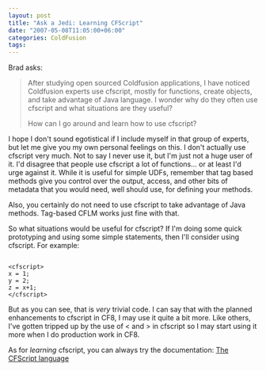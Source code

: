 ```yaml
---
layout: post
title: "Ask a Jedi: Learning CFScript"
date: "2007-05-08T11:05:00+06:00"
categories: ColdFusion 
tags: 
---
```


Brad asks:

<blockquote>
After studying open sourced Coldfusion applications, I have noticed Coldfusion experts use cfscript, mostly for functions, create objects, and take advantage of Java language. I wonder why do they often use cfscript and what situations are they useful?

How can I go around and learn how to use cfscript?
</blockquote>
<!--more-->
I hope I don't sound egotistical if I include myself in that group of experts, but let me give you my own personal feelings on this. I don't actually use cfscript very much. Not to say I never use it, but I'm just not a huge user of it. I'd disagree that people use cfscript a lot of functions... or at least I'd urge against it. While it is useful for simple UDFs, remember that tag based methods give you control over the output, access, and other bits of metadata that you would need, well should use, for defining your methods. 

Also, you certainly do not need to use cfscript to take advantage of Java methods. Tag-based CFLM works just fine with that. 

So what situations would be useful for cfscript? If I'm doing some quick prototyping and using some simple statements, then I'll consider using cfscript. For example:

<code>
&lt;cfscript&gt;
x = 1;
y = 2;
z = x+1;
&lt;/cfscript&gt;
</code>

But as you can see, that is <i>very</i> trivial code. I can say that with the planned enhancements to cfscript in CF8, I may use it quite a bit more. Like others, I've gotten tripped up by the use of &lt; and &gt; in cfscript so I may start using it more when I do production work in CF8. 

As for <i>learning</i> cfscript, you can always try the documentation: <a href="http://livedocs.adobe.com/coldfusion/7/htmldocs/00000970.htm">The CFScript language</a>